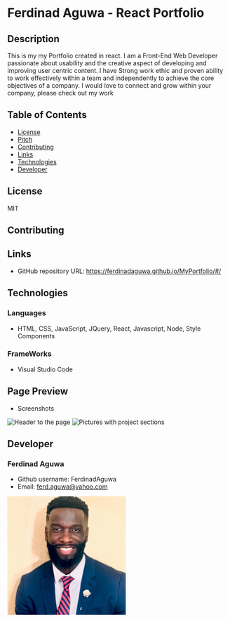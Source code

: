 # Ferdinad Aguwa - React Portfolio
## Description
This is my my Portfolio created in react. I am a Front-End Web Developer passionate about usability and the creative aspect of developing and improving user centric content. I have Strong work ethic and proven ability to work effectively within a team and independently to achieve the core objectives of a company. I would love to connect and grow within your company, please check out my work
## Table of Contents
* [License](#license)
* [Pitch](#pitch)
* [Contributing](#contributing)
* [Links](#Links)
* [Technologies](#Technologies)
* [Developer](#Developer)
## License
MIT
## Contributing

## Links
* GitHub repository URL: https://ferdinadaguwa.github.io/MyPortfolio/#/
## Technologies
### Languages
* HTML, CSS, JavaScript, JQuery, React, Javascript, Node, Style Components
### FrameWorks
* Visual Studio Code
## Page Preview
* Screenshots

<img src= "images/Screen Shot 2021-01-03 at 8.39.33 PM.png"
alt= "Header to the page "
width=500px
/>
<img src= "images/Screen Shot 2021-01-03 at 8.39.51 PM.png"
alt= "Pictures with project sections"
width= 500px
/>



## Developer
### Ferdinad Aguwa 
* Github username: FerdinadAguwa
* Email: ferd.aguwa@yahoo.com

<img src= "images/0.jpeg"
     alt="Contributer Photo"
     width=270px
     style="float: left; margin-right: 10px;"/>
